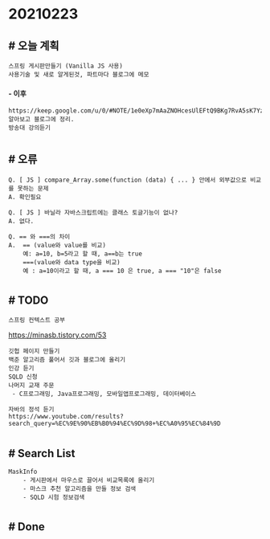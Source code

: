 # 20210223

## # 오늘 계획

    스프링 게시판만들기 (Vanilla JS 사용)
    사용기술 및 새로 알게된것, 파트마다 블로그에 메모

#### - 이후
    https://keep.google.com/u/0/#NOTE/1e0eXp7mAaZNOHcesUlEFtQ9BKg7RvA5sK7Yzw6BaIENG01_v7vplBW979OvoDgDpbEuH
    알아보고 블로그에 정리.
    방송대 강의듣기   
#


## # 오류
    Q. [ JS ] compare_Array.some(function (data) { ... } 안에서 외부값으로 비교를 못하는 문제
    A. 확인필요

    Q. [ JS ] 바닐라 자바스크립트에는 클래스 토글기능이 없나?
    A. 없다.

    Q. == 와 ===의 차이
    A.  == (value와 value를 비교)
        예: a=10, b=5라고 할 때, a==b는 true
        ===(value와 data type을 비교)
        예 : a=10이라고 할 때, a === 10 은 true, a === "10"은 false
#

## # TODO
    스프링 컨텍스트 공부
https://minasb.tistory.com/53

    깃헙 페이지 만들기
    백준 알고리즘 풀어서 깃과 블로그에 올리기
    인강 듣기
    SQLD 신청
    나머지 교재 주문
     - C프로그래밍, Java프로그래밍, 모바일앱프로그래밍, 데이터베이스
    
    자바의 정석 듣기
    https://www.youtube.com/results?search_query=%EC%9E%90%EB%B0%94%EC%9D%98+%EC%A0%95%EC%84%9D
#

## # Search List
    MaskInfo
        - 게시판에서 마우스로 끌어서 비교목록에 올리기
        - 마스크 추천 알고리즘을 만들 정보 검색
        - SQLD 시험 정보검색
#

## # Done


